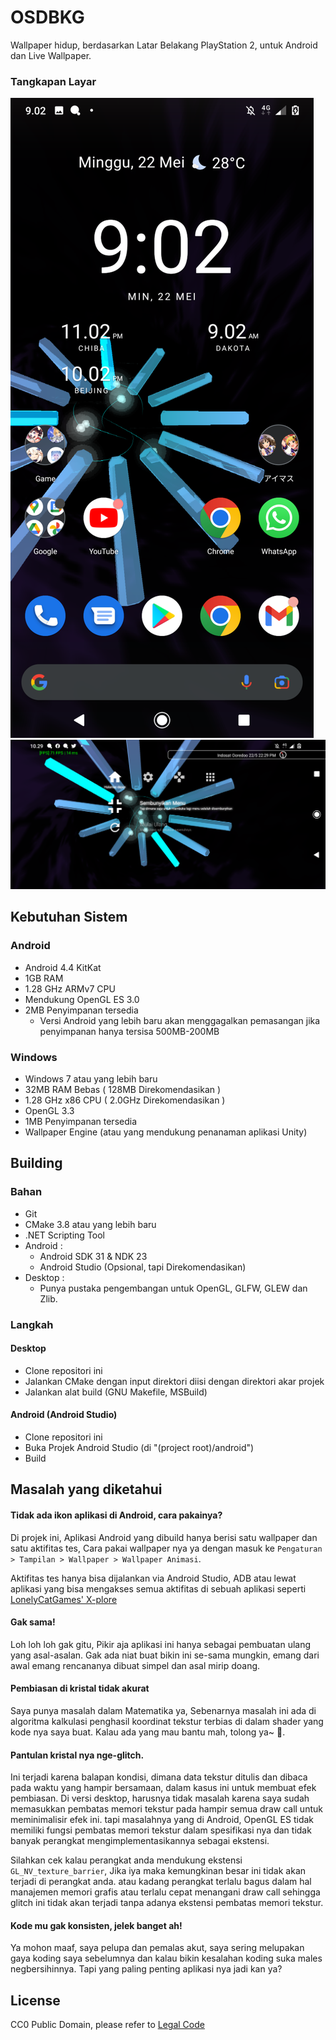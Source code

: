 # OSDBKG
Wallpaper hidup, berdasarkan Latar Belakang PlayStation 2, untuk Android dan Live Wallpaper.

### Tangkapan Layar
![Android Live Wallpaper](readme/0.png)
![With Cross Launcher](readme/1.png)

## Kebutuhan Sistem
### Android
- Android 4.4 KitKat
- 1GB RAM
- 1.28 GHz ARMv7 CPU
- Mendukung OpenGL ES 3.0
- 2MB Penyimpanan tersedia
  - Versi Android yang lebih baru akan menggagalkan pemasangan jika penyimpanan hanya tersisa 500MB-200MB

### Windows
- Windows 7 atau yang lebih baru
- 32MB RAM Bebas ( 128MB Direkomendasikan )
- 1.28 GHz x86 CPU ( 2.0GHz Direkomendasikan )
- OpenGL 3.3
- 1MB Penyimpanan tersedia
- Wallpaper Engine (atau yang mendukung penanaman aplikasi Unity)

## Building
### Bahan
- Git
- CMake 3.8 atau yang lebih baru
- .NET Scripting Tool
- Android : 
  - Android SDK 31 & NDK 23
  - Android Studio (Opsional, tapi Direkomendasikan)
- Desktop :
  - Punya pustaka pengembangan untuk OpenGL, GLFW, GLEW dan Zlib.

### Langkah
#### Desktop
- Clone repositori ini
- Jalankan CMake dengan input direktori diisi dengan direktori akar projek
- Jalankan alat build (GNU Makefile, MSBuild)

#### Android (Android Studio)
- Clone repositori ini
- Buka Projek Android Studio (di "(project root)/android")
- Build

## Masalah yang diketahui
#### Tidak ada ikon aplikasi di Android, cara pakainya?
Di projek ini, Aplikasi Android yang dibuild hanya berisi satu wallpaper dan satu aktifitas tes, Cara
pakai wallpaper nya ya dengan masuk ke `Pengaturan > Tampilan > Wallpaper > Wallpaper Animasi`.

Aktifitas tes hanya bisa dijalankan via Android Studio, ADB atau lewat aplikasi yang bisa mengakses semua
aktifitas di sebuah aplikasi seperti [LonelyCatGames' X-plore](https://play.google.com/store/apps/details?id=com.lonelycatgames.Xplore&hl=in&gl=US)

#### Gak sama!
Loh loh loh gak gitu, Pikir aja aplikasi ini hanya sebagai pembuatan ulang yang asal-asalan. Gak ada niat buat bikin
ini se-sama mungkin, emang dari awal emang rencananya dibuat simpel dan asal mirip doang.

#### Pembiasan di kristal tidak akurat
Saya punya masalah dalam Matematika ya, Sebenarnya masalah ini ada di algoritma kalkulasi penghasil
koordinat tekstur terbias di dalam shader yang kode nya saya buat. Kalau ada yang mau bantu mah, tolong ya~ 🙂.

#### Pantulan kristal nya nge-glitch.
Ini terjadi karena balapan kondisi, dimana data tekstur ditulis dan dibaca pada waktu yang hampir bersamaan,
dalam kasus ini untuk membuat efek pembiasan. Di versi desktop, harusnya tidak masalah karena saya sudah
memasukkan pembatas memori tekstur pada hampir semua draw call untuk meminimalisir efek ini. tapi masalahnya
yang di Android, OpenGL ES tidak memiliki fungsi pembatas memori tekstur dalam spesifikasi nya dan tidak
banyak perangkat mengimplementasikannya sebagai ekstensi.

Silahkan cek kalau perangkat anda mendukung ekstensi `GL_NV_texture_barrier`, Jika iya maka kemungkinan besar
ini tidak akan terjadi di perangkat anda. atau kadang perangkat terlalu bagus dalam hal manajemen memori grafis 
atau terlalu cepat menangani draw call sehingga glitch ini tidak akan terjadi tanpa adanya ekstensi pembatas 
memori tekstur.

#### Kode mu gak konsisten, jelek banget ah!
Ya mohon maaf, saya pelupa dan pemalas akut, saya sering melupakan gaya koding saya sebelumnya
dan kalau bikin kesalahan koding suka males negbersihinnya. Tapi yang paling penting aplikasi nya 
jadi kan ya?

## License
CC0 Public Domain, please refer to [Legal Code](https://creativecommons.org/publicdomain/zero/1.0/legalcode)